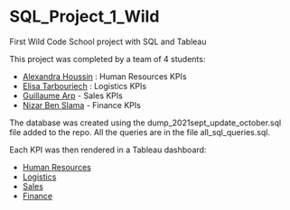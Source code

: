 # SQL_Project_1_Wild
First Wild Code School project with SQL and Tableau

This project was completed by a team of 4 students:
- [Alexandra Houssin](https://github.com/alexandrahoussin) : Human Resources KPIs
- [Elisa Tarbouriech](https://github.com/ElisaTarbouriech) : Logistics KPIs
- [Guillaume Arp](https://github.com/GuillaumeArp) - Sales KPIs
- [Nizar Ben Slama](https://github.com/bennizar87) - Finance KPIs

The database was created using the dump_2021sept_update_october.sql file added to the repo.
All the queries are in the file all_sql_queries.sql.

Each KPI was then rendered in a Tableau dashboard:
- [Human Resources](https://public.tableau.com/app/profile/alexandra.houssin/viz/KPI_Human_Ressources/Tableaudebord2?publish=yes)
- [Logistics](https://public.tableau.com/app/profile/tarbouriech/viz/PROJET_KPI_LOGISTIC/tableaudebord?publish=yes)
- [Sales](https://public.tableau.com/app/profile/guillaume.arp/viz/Project_1_Remote/Sales_dashboard?publish=yes)
- [Finance](https://public.tableau.com/app/profile/nizar5526/viz/Book1_16335785799400/Dashboard1)
